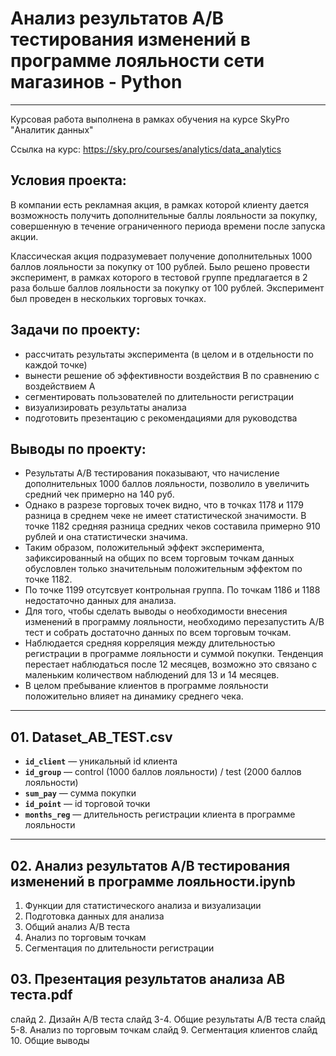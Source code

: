 # Анализ результатов A/B тестирования изменений в программе лояльности сети магазинов - Python

---

Курсовая работа выполнена в рамках обучения на курсе SkyPro "Аналитик данных"

Ссылка на курс: https://sky.pro/courses/analytics/data_analytics

## Условия проекта:

В компании есть рекламная акция, в рамках которой клиенту дается возможность получить дополнительные баллы лояльности за покупку, совершенную в течение ограниченного периода времени после запуска акции. 

Классическая акция подразумевает получение дополнительных 1000 баллов лояльности за покупку от 100 рублей. Было решено провести эксперимент, в рамках которого в тестовой группе предлагается в 2 раза больше баллов лояльности за покупку от 100 рублей. Эксперимент был проведен в нескольких торговых точках.

## Задачи по проекту:
- рассчитать результаты эксперимента (в целом и в отдельности по каждой точке)
- вынести решение об эффективности воздействия B по сравнению с воздействием A
- сегментировать пользователей по длительности регистрации
- визуализировать результаты анализа
- подготовить презентацию с рекомендациями для руководства

## Выводы по проекту:
- Результаты A/B тестирования показывают, что начисление дополнительных 1000 баллов лояльности, позволило в увеличить средний чек примерно на 140 руб.
- Однако в разрезе торговых точек видно, что в точках 1178 и 1179 разница в среднем чеке не имеет статистической значимости. В точке 1182 средняя разница средних чеков составила примерно 910 рублей и она статистически значима. 
- Таким образом, положительный эффект эксперимента, зафиксированный на общих по всем торговым точкам данных обусловлен только значительным положительным эффектом по точке  1182.
- По точке 1199 отсутсвует контрольная группа. По точкам 1186 и 1188 недостаточно данных для анализа.
- Для того, чтобы сделать выводы о необходимости внесения изменений в программу лояльности, необходимо перезапустить A/B тест и собрать достаточно данных по всем торговым точкам.
- Наблюдается средняя корреляция между длительностью регистрации в программе лояльности и суммой покупки. Тенденция перестает наблюдаться после 12 месяцев, возможно это связано с маленьким количеством наблюдений для 13 и 14 месяцев. 
- В целом пребывание клиентов в программе лояльности положительно влияет на динамику среднего чека.

---

## 01. Dataset_AB_TEST.csv

- **`id_client`** — уникальный id клиента
- **`id_group`** — control (1000 баллов лояльности) / test (2000 баллов лояльности)
- **`sum_pay`** — сумма покупки
- **`id_point`** — id торговой точки
- **`months_reg`** — длительность регистрации клиента в программе лояльности

---

## 02. Анализ результатов A/B тестирования изменений в программе лояльности.ipynb

1. Функции для статистического анализа и визуализации
2. Подготовка данных для анализа
3. Общий анализ A/B теста
4. Анализ по торговым точкам
5. Сегментация по длительности регистрации

## 03. Презентация результатов анализа AB теста.pdf

слайд 2. Дизайн A/B теста
слайд 3-4. Общие результаты A/B теста
слайд 5-8. Анализ по торговым точкам
слайд 9. Сегментация клиентов
слайд 10. Общие выводы
